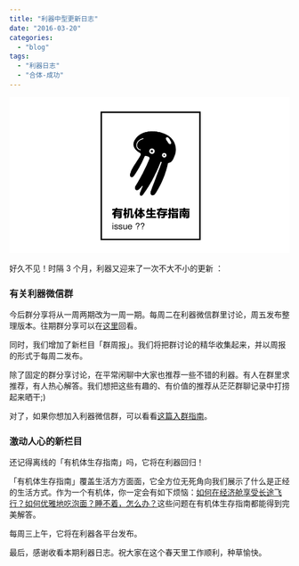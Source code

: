 ```yaml
---
title: "利器中型更新日志"
date: "2016-03-20"
categories: 
  - "blog"
tags: 
  - "利器日志"
  - "合体-成功"
---
```


![题图](/images/75810.jpg)

好久不见！时隔 3 个月，利器又迎来了一次不大不小的更新 ：

### **有关利器微信群** 

今后群分享将从一周两期改为一周一期。每周二在利器微信群里讨论，周五发布整理版本。往期群分享可以在[这里](https://liqi.io/category/sharing/)回看。

同时，我们增加了新栏目「群周报」。我们将把群讨论的精华收集起来，并以周报的形式于每周二发布。

除了固定的群分享讨论，在平常闲聊中大家也推荐一些不错的利器。有人在群里求推荐，有人热心解答。我们想把这些有趣的、有价值的推荐从茫茫群聊记录中打捞起来晒干;)

对了，如果你想加入利器微信群，可以看看[这篇入群指南](https://liqi.io/groupchat/)。

### **激动人心的新栏目** 

还记得离线的「有机体生存指南」吗，它将在利器回归！

「有机体生存指南」覆盖生活方方面面，它全方位无死角向我们展示了什么是正经的生活方式。作为一个有机体，你一定会有如下烦恼：[如何在经济舱享受长途飞行？](https://zhuanlan.zhihu.com/theoffline/20311481)[如何优雅地吃泡面？](https://zhuanlan.zhihu.com/theoffline/20297068)[睡不着，怎么办？](https://zhuanlan.zhihu.com/theoffline/20271370)这些问题在有机体生存指南都能得到完美解答。

每周三上午，它将在利器各平台发布。

最后，感谢收看本期利器日志。祝大家在这个春天里工作顺利，种草愉快。
